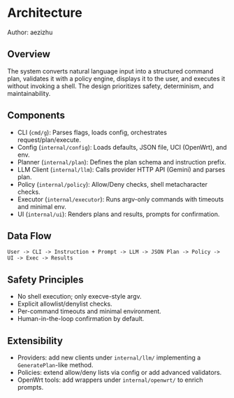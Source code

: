 Architecture
============

Author: aezizhu

Overview
--------

The system converts natural language input into a structured command plan, validates it with a policy engine, displays it to the user, and executes it without invoking a shell. The design prioritizes safety, determinism, and maintainability.

Components
----------

- CLI (`cmd/g`): Parses flags, loads config, orchestrates request/plan/execute.
- Config (`internal/config`): Loads defaults, JSON file, UCI (OpenWrt), and env.
- Planner (`internal/plan`): Defines the plan schema and instruction prefix.
- LLM Client (`internal/llm`): Calls provider HTTP API (Gemini) and parses plan.
- Policy (`internal/policy`): Allow/Deny checks, shell metacharacter checks.
- Executor (`internal/executor`): Runs argv-only commands with timeouts and minimal env.
- UI (`internal/ui`): Renders plans and results, prompts for confirmation.

Data Flow
---------

```
User -> CLI -> Instruction + Prompt -> LLM -> JSON Plan -> Policy -> UI -> Exec -> Results
```

Safety Principles
-----------------

- No shell execution; only execve-style argv.
- Explicit allowlist/denylist checks.
- Per-command timeouts and minimal environment.
- Human-in-the-loop confirmation by default.

Extensibility
-------------

- Providers: add new clients under `internal/llm/` implementing a `GeneratePlan`-like method.
- Policies: extend allow/deny lists via config or add advanced validators.
- OpenWrt tools: add wrappers under `internal/openwrt/` to enrich prompts.



